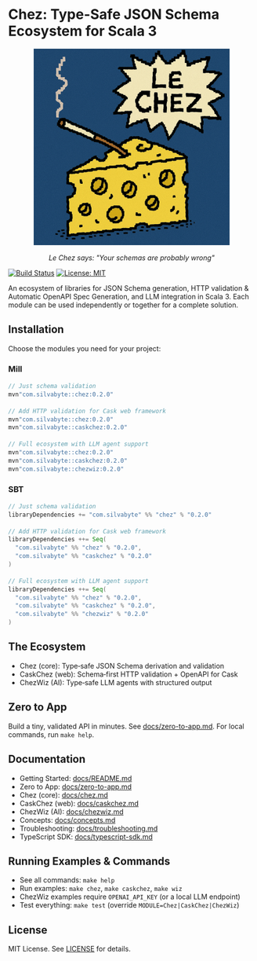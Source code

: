 # Chez: Type-Safe JSON Schema Ecosystem for Scala 3

<div align="center">
  <img src="assets/lechez.png" alt="Le Chez - The smoking cheese that judges your schemas" width="400">
  
  *Le Chez says: "Your schemas are probably wrong"*
</div>

[![Build Status](https://img.shields.io/badge/build-passing-brightgreen.svg)](https://github.com/silvabyte/scalaschemaz)
[![License: MIT](https://img.shields.io/badge/License-MIT-yellow.svg)](https://opensource.org/licenses/MIT)

An ecosystem of libraries for JSON Schema generation, HTTP validation & Automatic OpenAPI Spec Generation, and LLM integration in Scala 3. Each module can be used independently or together for a complete solution.

## Installation

Choose the modules you need for your project:

### Mill

```scala
// Just schema validation
mvn"com.silvabyte::chez:0.2.0"

// Add HTTP validation for Cask web framework
mvn"com.silvabyte::chez:0.2.0"
mvn"com.silvabyte::caskchez:0.2.0"

// Full ecosystem with LLM agent support
mvn"com.silvabyte::chez:0.2.0"
mvn"com.silvabyte::caskchez:0.2.0"
mvn"com.silvabyte::chezwiz:0.2.0"
```

### SBT

```scala
// Just schema validation
libraryDependencies += "com.silvabyte" %% "chez" % "0.2.0"

// Add HTTP validation for Cask web framework
libraryDependencies ++= Seq(
  "com.silvabyte" %% "chez" % "0.2.0",
  "com.silvabyte" %% "caskchez" % "0.2.0"
)

// Full ecosystem with LLM agent support
libraryDependencies ++= Seq(
  "com.silvabyte" %% "chez" % "0.2.0",
  "com.silvabyte" %% "caskchez" % "0.2.0",
  "com.silvabyte" %% "chezwiz" % "0.2.0"
)
```

## The Ecosystem

- Chez (core): Type‑safe JSON Schema derivation and validation
- CaskChez (web): Schema‑first HTTP validation + OpenAPI for Cask
- ChezWiz (AI): Type‑safe LLM agents with structured output

## Zero to App

Build a tiny, validated API in minutes. See [docs/zero-to-app.md](./docs/zero-to-app.md).
For local commands, run `make help`.

## Documentation

- Getting Started: [docs/README.md](./docs/README.md)
- Zero to App: [docs/zero-to-app.md](./docs/zero-to-app.md)
- Chez (core): [docs/chez.md](./docs/chez.md)
- CaskChez (web): [docs/caskchez.md](./docs/caskchez.md)
- ChezWiz (AI): [docs/chezwiz.md](./docs/chezwiz.md)
- Concepts: [docs/concepts.md](./docs/concepts.md)
- Troubleshooting: [docs/troubleshooting.md](./docs/troubleshooting.md)
- TypeScript SDK: [docs/typescript-sdk.md](./docs/typescript-sdk.md)

## Running Examples & Commands

- See all commands: `make help`
- Run examples: `make chez`, `make caskchez`, `make wiz`
- ChezWiz examples require `OPENAI_API_KEY` (or a local LLM endpoint)
- Test everything: `make test` (override `MODULE=Chez|CaskChez|ChezWiz`)

## License

MIT License. See [LICENSE](LICENSE) for details.
